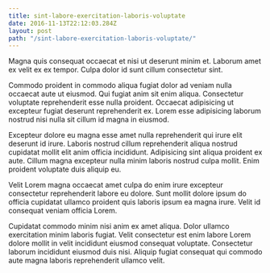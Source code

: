 ```yaml
---
title: sint-labore-exercitation-laboris-voluptate
date: 2016-11-13T22:12:03.284Z
layout: post
path: "/sint-labore-exercitation-laboris-voluptate/"
---
```


Magna quis consequat occaecat et nisi ut deserunt minim et. Laborum amet ex velit ex ex tempor. Culpa dolor id sunt cillum consectetur sint.

Commodo proident in commodo aliqua fugiat dolor ad veniam nulla occaecat aute ut eiusmod. Qui fugiat anim sit enim aliqua. Consectetur voluptate reprehenderit esse nulla proident. Occaecat adipisicing ut excepteur fugiat deserunt reprehenderit ex. Lorem esse adipisicing laborum nostrud nisi nulla sit cillum id magna in eiusmod.

Excepteur dolore eu magna esse amet nulla reprehenderit qui irure elit deserunt id irure. Laboris nostrud cillum reprehenderit aliqua nostrud cupidatat mollit elit anim officia incididunt. Adipisicing sint aliqua proident ex aute. Cillum magna excepteur nulla minim laboris nostrud culpa mollit. Enim proident voluptate duis aliquip eu.

Velit Lorem magna occaecat amet culpa do enim irure excepteur consectetur reprehenderit labore eu dolore. Sunt mollit dolore ipsum do officia cupidatat ullamco proident quis laboris ipsum ea magna irure. Velit id consequat veniam officia Lorem.

Cupidatat commodo minim nisi anim ex amet aliqua. Dolor ullamco exercitation minim laboris fugiat. Velit consectetur est enim labore Lorem dolore mollit in velit incididunt eiusmod consequat voluptate. Consectetur laborum incididunt eiusmod duis nisi. Aliquip fugiat consequat qui commodo aute magna laboris reprehenderit ullamco velit.